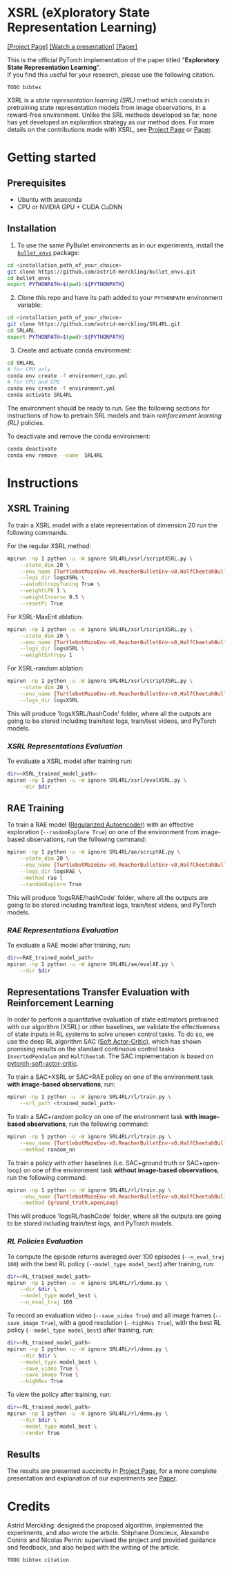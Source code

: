 


# XSRL (eXploratory State Representation Learning)
[[Project Page]](https://www.astrid-merckling.com/publication/xsrl/)
[[Watch a presentation]](TODO)
[[Paper]](TODO)


This is the official PyTorch implementation of the paper titled "**Exploratory State Representation Learning**". \
If you find this useful for your research, please use the following citation.
```
TODO bibtex
```

XSRL is a *state representation learning (SRL)* method which consists in pretraining state representation models from image observations, in a reward-free environment.
Unlike the SRL methods developed so far, none has yet developed an exploration strategy as our method does.
For more details on the contributions made with XSRL, see [Project Page](https://www.astrid-merckling.com/publication/xsrl/) or [Paper](TODO).


# Getting started

## Prerequisites

- Ubuntu with anaconda
- CPU or NVIDIA GPU + CUDA CuDNN

## Installation


1. To use the same PyBullet environments as in our experiments, install the [`bullet_envs`](https://github.com/astrid-merckling/bullet_envs) package:
```bash
cd <installation_path_of_your_choice>
git clone https://github.com/astrid-merckling/bullet_envs.git
cd bullet_envs
export PYTHONPATH=$(pwd):${PYTHONPATH}
```

2. Clone this repo and have its path added to your `PYTHONPATH` environment variable:
```bash
cd <installation_path_of_your_choice>
git clone https://github.com/astrid-merckling/SRL4RL.git
cd SRL4RL
export PYTHONPATH=$(pwd):${PYTHONPATH}
```

3. Create and activate conda environment:
```bash
cd SRL4RL
# for CPU only
conda env create -f environment_cpu.yml
# for CPU and GPU
conda env create -f environment.yml
conda activate SRL4RL
```

The environment should be ready to run.
See the following sections for instructions of how to pretrain SRL models and train *reinforcement learning (RL)* policies.


To deactivate and remove the conda environment:
```bash
conda deactivate
conda env remove --name  SRL4RL
```

# Instructions

## XSRL Training

To train a XSRL model with a state representation of dimension 20 run the following commands.

For the regular XSRL method:
```bash
mpirun -np 1 python -u -W ignore SRL4RL/xsrl/scriptXSRL.py \
    --state_dim 20 \
    --env_name {TurtlebotMazeEnv-v0,ReacherBulletEnv-v0,HalfCheetahBulletEnv-v0,InvertedPendulumSwingupBulletEnv-v0} \
    --logs_dir logsXSRL \
    --autoEntropyTuning True \
    --weightLPB 1 \
    --weightInverse 0.5 \
    --resetPi True
```

For XSRL-MaxEnt ablation:
```bash
mpirun -np 1 python -u -W ignore SRL4RL/xsrl/scriptXSRL.py \
    --state_dim 20 \
    --env_name {TurtlebotMazeEnv-v0,ReacherBulletEnv-v0,HalfCheetahBulletEnv-v0,InvertedPendulumSwingupBulletEnv-v0} \
    --logs_dir logsXSRL \
    --weightEntropy 1
```

For XSRL-random ablation:
```bash
mpirun -np 1 python -u -W ignore SRL4RL/xsrl/scriptXSRL.py \
    --state_dim 20 \
    --env_name {TurtlebotMazeEnv-v0,ReacherBulletEnv-v0,HalfCheetahBulletEnv-v0,InvertedPendulumSwingupBulletEnv-v0} \
    --logs_dir logsXSRL
```


This will produce 'logsXSRL/hashCode' folder, where all the outputs are going to be stored including train/test logs, train/test videos, and PyTorch models.


### *XSRL Representations Evaluation*

To evaluate a XSRL model after training run:
```bash
dir=<XSRL_trained_model_path>
mpirun -np 1 python -u -W ignore SRL4RL/xsrl/evalXSRL.py \
    --dir $dir
```

## RAE Training

To train a RAE model ([Regularized Autoencoder](https://arxiv.org/abs/1903.12436)) with an effective exploration (`--randomExplore True`) on one of the environment from image-based observations, run the following command:
```bash
mpirun -np 1 python -u -W ignore SRL4RL/ae/scriptAE.py \
    --state_dim 20 \
    --env_name {TurtlebotMazeEnv-v0,ReacherBulletEnv-v0,HalfCheetahBulletEnv-v0,InvertedPendulumSwingupBulletEnv-v0} \
    --logs_dir logsRAE \
    --method rae \
    --randomExplore True
```


This will produce 'logsRAE/hashCode' folder, where all the outputs are going to be stored including train/test logs, train/test videos, and PyTorch models.

### *RAE Representations Evaluation*

To evaluate a RAE model after training, run:
```bash
dir=<RAE_trained_model_path>
mpirun -np 1 python -u -W ignore SRL4RL/ae/evalAE.py \
    --dir $dir
```


## Representations Transfer Evaluation with Reinforcement Learning

In order to perform a quantitative evaluation of state estimators pretrained with our algorithm (XSRL) or other baselines, we validate the effectiveness of state inputs in RL systems to solve unseen control tasks.
To do so, we use the deep RL algorithm SAC ([Soft Actor-Critic](https://arxiv.org/pdf/1812.05905.pdf)), which has shown promising results on the standard continuous control tasks `InvertedPendulum` and `HalfCheetah`.
The SAC implementation is based on [pytorch-soft-actor-critic](https://github.com/pranz24/pytorch-soft-actor-critic).


To train a SAC+XSRL or SAC+RAE policy on one of the environment task **with image-based observations**, run:
```bash
mpirun -np 1 python -u -W ignore SRL4RL/rl/train.py \
    --srl_path <trained_model_path>
```

To train a SAC+random policy on one of the environment task **with image-based observations**, run the following command:
```bash
mpirun -np 1 python -u -W ignore SRL4RL/rl/train.py \
    --env_name {TurtlebotMazeEnv-v0,ReacherBulletEnv-v0,HalfCheetahBulletEnv-v0,InvertedPendulumSwingupBulletEnv-v0} \
    --method random_nn
```

To train a policy with other baselines (i.e. SAC+ground truth or SAC+open-loop) on one of the environment task **without image-based observations**, run the following command:
```bash
mpirun -np 1 python -u -W ignore SRL4RL/rl/train.py \
    --env_name {TurtlebotMazeEnv-v0,ReacherBulletEnv-v0,HalfCheetahBulletEnv-v0,InvertedPendulumSwingupBulletEnv-v0} \
    --method {ground_truth,openLoop}
```


This will produce 'logsRL/hashCode' folder, where all the outputs are going to be stored including train/test logs, and PyTorch models.


### *RL Policies Evaluation*

To compute the episode returns averaged over 100 episodes (`--n_eval_traj 100`) with the best RL policy (`--model_type model_best`) after training, run:
```bash
dir=<RL_trained_model_path>
mpirun -np 1 python -u -W ignore SRL4RL/rl/demo.py \
    --dir $dir \
    --model_type model_best \
    --n_eval_traj 100
```


To record an evaluation video (`--save_video True`) and all image frames (`--save_image True`), with a good resolution (`--highRes True`), with the best RL policy (`--model_type model_best`) after training, run:
```bash
dir=<RL_trained_model_path>
mpirun -np 1 python -u -W ignore SRL4RL/rl/demo.py \
    --dir $dir \
    --model_type model_best \
    --save_video True \
    --save_image True \
    --highRes True
```

To view the policy after training, run:
```bash
dir=<RL_trained_model_path>
mpirun -np 1 python -u -W ignore SRL4RL/rl/demo.py \
    --dir $dir \
    --model_type model_best \
    --render True
```


## Results

The results are presented succinctly in [Project Page](https://www.astrid-merckling.com/publication/xsrl/), for a more complete presentation and explanation of our experiments see [Paper](TODO).


# Credits

Astrid Merckling: designed the proposed algorithm, implemented the experiments, and also wrote the article.
Stéphane Doncieux, Alexandre Coninx and Nicolas Perrin: supervised the project and provided guidance and feedback, and also helped with the writing of the article.

```
TODO bibtex citation
```
